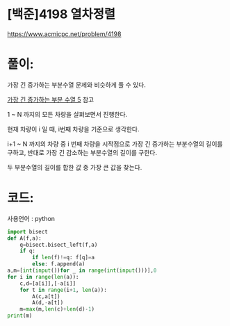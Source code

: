 # [백준]4198 열차정렬


https://www.acmicpc.net/problem/4198

# 풀이:

가장 긴 증가하는 부분수열 문제와 비슷하게 풀 수 있다.

[가장 긴 증가하는 부분 수열 5](https://jyukki97.github.io/14003/) 참고

1 ~ N 까지의 모든 차량을 살펴보면서 진행한다.

현재 차량이 i 일 때, i번째 차량을 기준으로 생각한다.

i+1 ~ N 까지의 차량 중 i 번째 차량을 시작점으로 가장 긴 증가하는 부분수열의 길이를 구하고, 반대로 가장 긴 감소하는 부분수열의 길이를 구한다.

두 부분수열의 길이를 합한 값 중 가장 큰 값을 찾는다.



# **코드:** 

사용언어 :  python

```python
import bisect
def A(f,a):
    q=bisect.bisect_left(f,a)
    if q:
        if len(f)!=q: f[q]=a
        else: f.append(a)
a,m=[int(input())for _ in range(int(input()))],0
for i in range(len(a)):
    c,d=[a[i]],[-a[i]]
    for t in range(i+1, len(a)):
        A(c,a[t])
        A(d,-a[t])
    m=max(m,len(c)+len(d)-1)
print(m)
```

